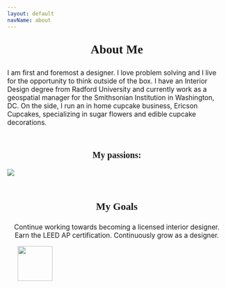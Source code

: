 ```yaml
---
layout: default
navName: about
---
```


<p style="font-family: petit; font-size: 2em; text-align: center"><b>About Me</b></p>
<div class="caslon" style="font-size: 1.1em">
<p>
I am first and foremost a designer. I love problem solving and I live for the opportunity to think outside of the box. I have an Interior Design degree from Radford University and currently work as a geospatial manager for the Smithsonian Institution in Washington, DC. On the side, I run an in home cupcake business, Ericson Cupcakes, specializing in sugar flowers and edible cupcake decorations.</p>

&nbsp;
<p style="font-family: petit; font-size: 1.3em; text-align: center"><b>My passions:</b></p>
<img src="{{site.baseurl}}/img/About/passions.jpg" style="max-width:70%" class="imageCenter">

&nbsp;
<p style="font-family:petit;font-size: 1.5em; text-align: center"><b>My Goals</b></p>

<p style="text-align: center">
Continue working towards becoming a licensed interior designer.  
Earn the LEED AP certification.  
Continuously grow as a designer.
</p>

</div>
&nbsp;
&nbsp;
&nbsp;


<a href="https://www.linkedin.com/pub/brittni-ericson/47/934/845">
    <img src="{{site.baseurl}}/img/About/linkedin.jpg" style="width:80px">
</a>

